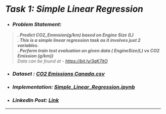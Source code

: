# _Task 1: Simple Linear Regression_ 
* ### _Problem Statement:_
> **_. Predict CO2_Emmsion(g/km) based on Engine Size (L)_**  
> **_. This is a simple linear regression task as it involves just 2 variables._**  
> **_. Perform train test evaluation on given data ( EngineSize(L) vs CO2 Emission (g/km))_**  
>  _Data can be found at - https://bit.ly/3qK7itO_
* ### _Dataset : [CO2 Emissions Canada.csv](CO2_Emissions_Canada.csv)_
* ### _Implementation: [Simple_Linear_Regression.ipynb](Simple_Linear_Regression.ipynb)_
* ### _LinkedIn Post: [Link](https://www.linkedin.com/posts/activity-6840958181804449792-_feG)_
---

